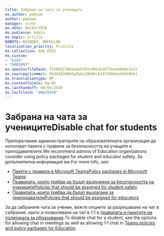 ```yaml
---
title: Забрана на чата за учениците
ms.author: pebaum
author: pebaum
manager: scotv
ms.date: 08/04/2020
ms.audience: Admin
ms.topic: article
ROBOTS: NOINDEX, NOFOLLOW
localization_priority: Priority
ms.collection: Adm_O365
ms.custom:
- "6143"
- "9003097"
ms.openlocfilehash: f726015780a1de6f03c99e5e167fee44049c1e12
ms.sourcegitcommit: 9540483984da2bba19888cb34f590ddad6890bb1
ms.translationtype: MT
ms.contentlocale: bg-BG
ms.lasthandoff: 08/04/2020
ms.locfileid: "46629358"
---
```

# <a name="disable-chat-for-students"></a><span data-ttu-id="fc2de-102">Забрана на чата за учениците</span><span class="sxs-lookup"><span data-stu-id="fc2de-102">Disable chat for students</span></span>

<span data-ttu-id="fc2de-103">Препоръчваме администраторите на образователната организация да използват пакети с правила за безопасността на учащите и преподавателите.</span><span class="sxs-lookup"><span data-stu-id="fc2de-103">We recommend admins of Education organizations consider using policy packages for student and educator safety.</span></span> <span data-ttu-id="fc2de-104">За допълнителна информация вж:</span><span class="sxs-lookup"><span data-stu-id="fc2de-104">For more info, see:</span></span>

- [<span data-ttu-id="fc2de-105">Пакети с правила в Microsoft Teams</span><span class="sxs-lookup"><span data-stu-id="fc2de-105">Policy packages in Microsoft Teams</span></span>](https://docs.microsoft.com/microsoftteams/policy-packages-edu#policy-packages-in-microsoft-teams)
- [<span data-ttu-id="fc2de-106">Правилата, които трябва да бъдат възложени за безопасността на учениците</span><span class="sxs-lookup"><span data-stu-id="fc2de-106">Policies that should be assigned for student safety</span></span>](https://docs.microsoft.com/microsoftteams/policy-packages-edu#policies-that-should-be-assigned-for-student-safety)
- [<span data-ttu-id="fc2de-107">Правилата, които трябва да бъдат възлагани за преподаватели</span><span class="sxs-lookup"><span data-stu-id="fc2de-107">Policies that should be assigned for educators</span></span>](https://docs.microsoft.com/microsoftteams/policy-packages-edu#policies-that-should-be-assigned-for-educators) 

<span data-ttu-id="fc2de-108">За да забраните чата за ученик, вижте опциите за разрешаване на чат в събрания, както и позволяване на чат в 1:1 в [правилата и пакетите на политиката за образование](https://docs.microsoft.com/microsoftteams/policy-packages-edu).</span><span class="sxs-lookup"><span data-stu-id="fc2de-108">To disable chat for a student, see the options for allowing chat in meetings as well as allowing 1:1 chat in [Teams policies and policy packages for Education](https://docs.microsoft.com/microsoftteams/policy-packages-edu).</span></span>